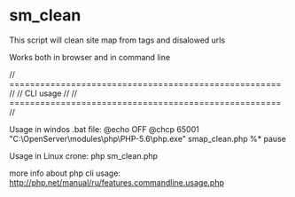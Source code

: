 # sm_clean
This script will clean site map from tags and disalowed urls

Works both in browser and in command line


// ===================================================== //
// 						CLI usage						 //
// ===================================================== //

Usage in windos .bat file:
@echo OFF
@chcp 65001
"C:\OpenServer\modules\php\PHP-5.6\php.exe" smap_clean.php %*
pause


Usage in Linux crone:
php sm_clean.php


more info about php cli usage: http://php.net/manual/ru/features.commandline.usage.php
